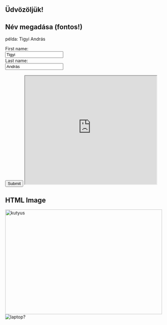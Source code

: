 ## Üdvözöljük!

<html>
<body>

<h2>Név megadása (fontos!)</h2>
 <p> példa: Tigyi András </p>
<form action="/action_page.php">
  <label for="fname">First name:</label><br>
  <input type="text" id="fname" name="fname" value="Tigyi"><br>
  <label for="lname">Last name:</label><br>
  <input type="text" id="lname" name="lname" value="András"><br><br>
  <input type="submit" value="Submit">



 <iframe width="420" height="345" src="https://www.youtube.com/watch?v=SrcgzOcRzBM">
</iframe>

<h2>HTML Image</h2>
<img src="dog.jpg" alt="kutyus" width="500" height="333">

 <img src="laptop.jpg" alt="laptop?"> 


 
 
 
 
 

